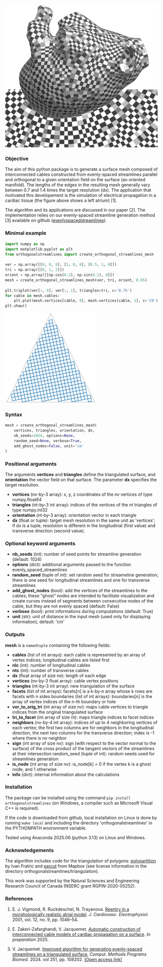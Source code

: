 
![Illustration of streamlines](https://github.com/jacquemv/orthogonalstreamlines/blob/main/illustration.png?raw=true)

### Objective

The aim of this python package is to generate a surface mesh composed of interconnected cables constructed from evenly-spaced streamlines parallel and orthogonal to a given orientation field on the surface (an oriented manifold). The lengths of the edges in the resulting mesh generally vary between 0.7 and 1.4 times the target resolution (dx). The application that motivated this developement is the simulation of electrical propagation in a cardiac tissue (the figure above shows a left atrium) [1].

The algorithm and its applications are discussed in our paper [2]. The implementation relies on our evenly-spaced streamline generation method [3] available on github ([evenlyspacedstreamlines](https://github.com/jacquemv/evenlyspacedstreamlines)).

### Minimal example

```python
import numpy as np
import matplotlib.pyplot as plt
from orthogonalstreamlines import create_orthogonal_streamlines_mesh

ver = np.array([[0, 0, 0], [1, 0, 0], [0.5, 1, 0]])
tri = np.array([[0, 1, 2]])
orient = np.array([[np.cos(0.2), np.sin(0.2), 0]])
mesh = create_orthogonal_streamlines_mesh(ver, tri, orient, 0.05)

plt.triplot(ver[:, 0], ver[:, 1], triangles=tri, c='0.75')
for cable in mesh.cables:
    plt.plot(mesh.vertices[cable, 0], mesh.vertices[cable, 1], c='C0')
plt.show()
```

![Figure](https://github.com/jacquemv/orthogonalstreamlines/blob/main/example/figure.png?raw=true)

### Syntax

```python
mesh = create_orthogonal_streamlines_mesh(
    vertices, triangles, orientation, dx,
    nb_seeds=1024, options=None,
    random_seed=None, verbose=True, 
    add_ghost_nodes=False, unit='cm'
)
```

### Positional arguments

The arguments **vertices** and **triangles** define the triangulated surface, and **orientation** the vector field on that surface. The parameter **dx** specifies the target resolution.
- **vertices** (nv-by-3 array): x, y, z coordinates of the nv vertices of type numpy.float64
- **triangles** (nt-by-3 int array): indices of the vertices of the nt triangles of type numpy.int32
- **orientation** (nt-by-3 array): orientation vector in each triangle
- **dx** (float or tuple): target mesh resolution in the same unit as 'vertices'; if dx is a tuple, resolution is different in the longitudinal (first value) and transverse direction (second value).

### Optional keyword arguments

- **nb_seeds** (int): number of seed points for streamline generation (default: 1024)
- **options** (dict): additional arguments passed to the function evenly_spaced_streamlines
- **random_seed** (tuple of int): set random seed for streameline generation; there is one seed for longitudinal streamlines and one for transverse streamlines
- **add_ghost_nodes** (bool): add the vertices of the streamlines to the cables; these "ghost" nodes are intended to facilitate visualization and create curves instead of segments between consecutive nodes of the cable, but they are not evenly spaced (default: False)
- **verbose** (bool): print informations during computations (default: True)
- **unit** (str): unit of distance in the input mesh (used only for displaying information); default: 'cm'

### Outputs

**mesh** is a ```namedtuple``` containing the following fields:
- **cables** (list of int arrays): each cable is represented by an array of vertex indices; longitudinal cables are listed first
- **nlc** (int): number of longitudinal cables
- **ntc** (int): number of transverse cables
- **dx** (float array of size ne): length of each edge
- **vertices** (nv-by-3 float array): cable vertex positions
- **triangles** (nt-by-3 int array): new triangulation of the surface
- **facets** (list of int arrays): facets[n] is a k-by-n array whose k rows are facets with n sides boundaries (list of int arrays): boundaries[n] is the array of vertex indices of the n-th boundary or hole
- **ver_to_orig_tri** (int array of size nv): maps cable vertices to triangle indices from the original triangulated surface
- **tri_to_facet** (int array of size nt): maps triangle indices to facet indices
- **neighbors** (nv-by-4 int array): indices of up to 4 neighboring vertices of each vertex; the first two columns are for neighbors in the longitudinal direction, the next two columns for the transverse direction; index is -1 where there is no neighbor
- **sign** (int array of size nv): sign (with respect to the vector normal to the surface) of the cross product of the tangent vectors of the streamlines at their intersection random_seed (tuple of int): random seeds used for streamlines generation
- **is_node** (int array of size nv): is_node[k] = 0 if the vertex k is a ghost node, and 1 otherwise
- **info** (dict): internal information about the calculations

### Installation

The package can be installed using the command ``pip install orthogonalstreamlines`` (on Windows, a compiler such as Microsoft Visual C++ is required).

If the code is downloaded from github, local installation on Linux is done by running ``make local`` and including the directory 'orthogonalstreamlines' in the PYTHONPATH environment variable.

Tested using Anaconda 2025.06 (python 3.13) on Linux and Windows.

### Acknowledgements

The algorithm includes code for the triangulation of polygons: [polypartition](https://github.com/ivanfratric/polypartition/tree/master) by Ivan Fratric and [earcut](https://github.com/mapbox/earcut.hpp/tree/master) from Mapbox (see license information in the directory orthogonalstreamlines/triangulation).

This work was supported by the Natural Sciences and Engineering Research Council of Canada (NSERC grant RGPIN-2020-05252).

### References

1. E. J. Vigmond, R. Ruckdeschel, N. Trayanova. [Reentry in a morphologically realistic atrial model](https://pubmed.ncbi.nlm.nih.gov/11577703/). *J. Cardiovasc. Electrophysiol.* 2001, vol. 12, no. 9, pp. 1046–54.

2. E. Zakeri-Zafarghandi, V. Jacquemet. [Automatic construction of interconnected cable models of cardiac propagation on a surface](). *In preparation* 2025.

3. V. Jacquemet. [Improved algorithm for generating evenly-spaced streamlines on a triangulated surface](https://www.sciencedirect.com/science/article/pii/S0169260724001986),  *Comput. Methods Programs Biomed.* 2024. vol 251, pp. 108202. [[Open access link]](https://www.sciencedirect.com/science/article/pii/S0169260724001986)